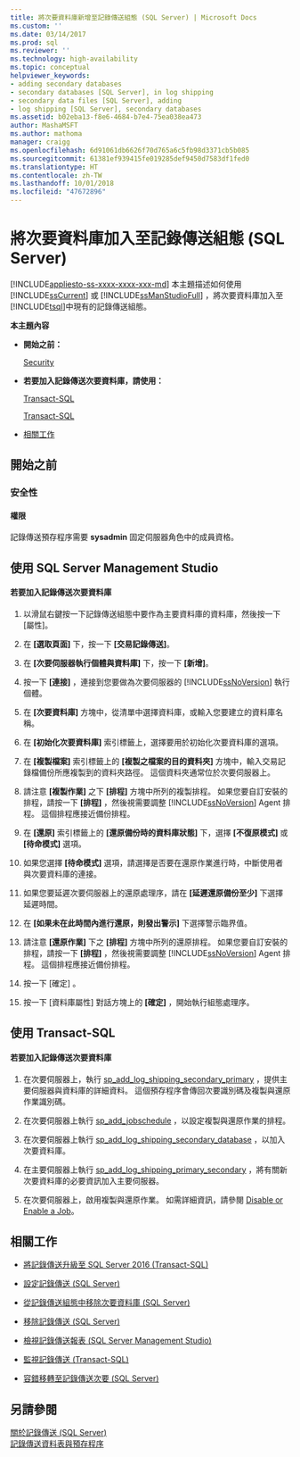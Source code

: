 ```yaml
---
title: 將次要資料庫新增至記錄傳送組態 (SQL Server) | Microsoft Docs
ms.custom: ''
ms.date: 03/14/2017
ms.prod: sql
ms.reviewer: ''
ms.technology: high-availability
ms.topic: conceptual
helpviewer_keywords:
- adding secondary databases
- secondary databases [SQL Server], in log shipping
- secondary data files [SQL Server], adding
- log shipping [SQL Server], secondary databases
ms.assetid: b02eba13-f8e6-4684-b7e4-75ea038ea473
author: MashaMSFT
ms.author: mathoma
manager: craigg
ms.openlocfilehash: 6d91061db6626f70d765a6c5fb98d3371cb5b085
ms.sourcegitcommit: 61381ef939415fe019285def9450d7583df1fed0
ms.translationtype: HT
ms.contentlocale: zh-TW
ms.lasthandoff: 10/01/2018
ms.locfileid: "47672896"
---
```

# <a name="add-a-secondary-database-to-a-log-shipping-configuration-sql-server"></a>將次要資料庫加入至記錄傳送組態 (SQL Server)
[!INCLUDE[appliesto-ss-xxxx-xxxx-xxx-md](../../includes/appliesto-ss-xxxx-xxxx-xxx-md.md)]
  本主題描述如何使用 [!INCLUDE[ssCurrent](../../includes/sscurrent-md.md)] 或 [!INCLUDE[ssManStudioFull](../../includes/ssmanstudiofull-md.md)] ，將次要資料庫加入至 [!INCLUDE[tsql](../../includes/tsql-md.md)]中現有的記錄傳送組態。  
  
 **本主題內容**  
  
-   **開始之前：**  
  
     [Security](#Security)  
  
-   **若要加入記錄傳送次要資料庫，請使用：**  
  
     [Transact-SQL](#SSMSProcedure)  
  
     [Transact-SQL](#TsqlProcedure)  
  
-   [相關工作](#RelatedTasks)  
  
##  <a name="BeforeYouBegin"></a> 開始之前  
  
###  <a name="Security"></a> 安全性  
  
####  <a name="Permissions"></a> 權限  
 記錄傳送預存程序需要 **sysadmin** 固定伺服器角色中的成員資格。  
  
##  <a name="SSMSProcedure"></a> 使用 SQL Server Management Studio  
  
#### <a name="to-add-a-log-shipping-secondary-database"></a>若要加入記錄傳送次要資料庫  
  
1.  以滑鼠右鍵按一下記錄傳送組態中要作為主要資料庫的資料庫，然後按一下 [屬性]。  
  
2.  在 **[選取頁面]** 下，按一下 **[交易記錄傳送]**。  
  
3.  在 **[次要伺服器執行個體與資料庫]** 下，按一下 **[新增]**。  
  
4.  按一下 **[連接]** ，連接到您要做為次要伺服器的 [!INCLUDE[ssNoVersion](../../includes/ssnoversion-md.md)] 執行個體。  
  
5.  在 **[次要資料庫]** 方塊中，從清單中選擇資料庫，或輸入您要建立的資料庫名稱。  
  
6.  在 **[初始化次要資料庫]** 索引標籤上，選擇要用於初始化次要資料庫的選項。  
  
7.  在 **[複製檔案]** 索引標籤上的 **[複製之檔案的目的資料夾]** 方塊中，輸入交易記錄檔備份所應複製到的資料夾路徑。 這個資料夾通常位於次要伺服器上。  
  
8.  請注意 **[複製作業]** 之下 **[排程]** 方塊中所列的複製排程。 如果您要自訂安裝的排程，請按一下 **[排程]** ，然後視需要調整 [!INCLUDE[ssNoVersion](../../includes/ssnoversion-md.md)] Agent 排程。 這個排程應接近備份排程。  
  
9. 在 **[還原]** 索引標籤上的 **[還原備份時的資料庫狀態]** 下，選擇 **[不復原模式]** 或 **[待命模式]** 選項。  
  
10. 如果您選擇 **[待命模式]** 選項，請選擇是否要在還原作業進行時，中斷使用者與次要資料庫的連接。  
  
11. 如果您要延遲次要伺服器上的還原處理序，請在 **[延遲還原備份至少]** 下選擇延遲時間。  
  
12. 在 **[如果未在此時間內進行還原，則發出警示]** 下選擇警示臨界值。  
  
13. 請注意 **[還原作業]** 下之 **[排程]** 方塊中所列的還原排程。 如果您要自訂安裝的排程，請按一下 **[排程]** ，然後視需要調整 [!INCLUDE[ssNoVersion](../../includes/ssnoversion-md.md)] Agent 排程。 這個排程應接近備份排程。  
  
14. 按一下 [確定] 。  
  
15. 按一下 [資料庫屬性] 對話方塊上的 **[確定]** ，開始執行組態處理序。  
  
##  <a name="TsqlProcedure"></a> 使用 Transact-SQL  
  
#### <a name="to-add-a-log-shipping-secondary-database"></a>若要加入記錄傳送次要資料庫  
  
1.  在次要伺服器上，執行 [sp_add_log_shipping_secondary_primary](../../relational-databases/system-stored-procedures/sp-add-log-shipping-secondary-primary-transact-sql.md) ，提供主要伺服器與資料庫的詳細資料。 這個預存程序會傳回次要識別碼及複製與還原作業識別碼。  
  
2.  在次要伺服器上執行 [sp_add_jobschedule](../../relational-databases/system-stored-procedures/sp-add-jobschedule-transact-sql.md) ，以設定複製與還原作業的排程。  
  
3.  在次要伺服器上執行 [sp_add_log_shipping_secondary_database](../../relational-databases/system-stored-procedures/sp-add-log-shipping-secondary-database-transact-sql.md) ，以加入次要資料庫。  
  
4.  在主要伺服器上執行 [sp_add_log_shipping_primary_secondary](../../relational-databases/system-stored-procedures/sp-add-log-shipping-primary-secondary-transact-sql.md) ，將有關新次要資料庫的必要資訊加入主要伺服器。  
  
5.  在次要伺服器上，啟用複製與還原作業。 如需詳細資訊，請參閱 [Disable or Enable a Job](../../ssms/agent/disable-or-enable-a-job.md)。  
  
##  <a name="RelatedTasks"></a> 相關工作  
  
-   [將記錄傳送升級至 SQL Server 2016 &#40;Transact-SQL&#41;](../../database-engine/log-shipping/upgrading-log-shipping-to-sql-server-2016-transact-sql.md)  
  
-   [設定記錄傳送 &#40;SQL Server&#41;](../../database-engine/log-shipping/configure-log-shipping-sql-server.md)  
  
-   [從記錄傳送組態中移除次要資料庫 &#40;SQL Server&#41;](../../database-engine/log-shipping/remove-a-secondary-database-from-a-log-shipping-configuration-sql-server.md)  
  
-   [移除記錄傳送 &#40;SQL Server&#41;](../../database-engine/log-shipping/remove-log-shipping-sql-server.md)  
  
-   [檢視記錄傳送報表 &#40;SQL Server Management Studio&#41;](../../database-engine/log-shipping/view-the-log-shipping-report-sql-server-management-studio.md)  
  
-   [監視記錄傳送 &#40;Transact-SQL&#41;](../../database-engine/log-shipping/monitor-log-shipping-transact-sql.md)  
  
-   [容錯移轉至記錄傳送次要 &#40;SQL Server&#41;](../../database-engine/log-shipping/fail-over-to-a-log-shipping-secondary-sql-server.md)  
  
## <a name="see-also"></a>另請參閱  
 [關於記錄傳送 &#40;SQL Server&#41;](../../database-engine/log-shipping/about-log-shipping-sql-server.md)   
 [記錄傳送資料表與預存程序](../../database-engine/log-shipping/log-shipping-tables-and-stored-procedures.md)  
  
  
